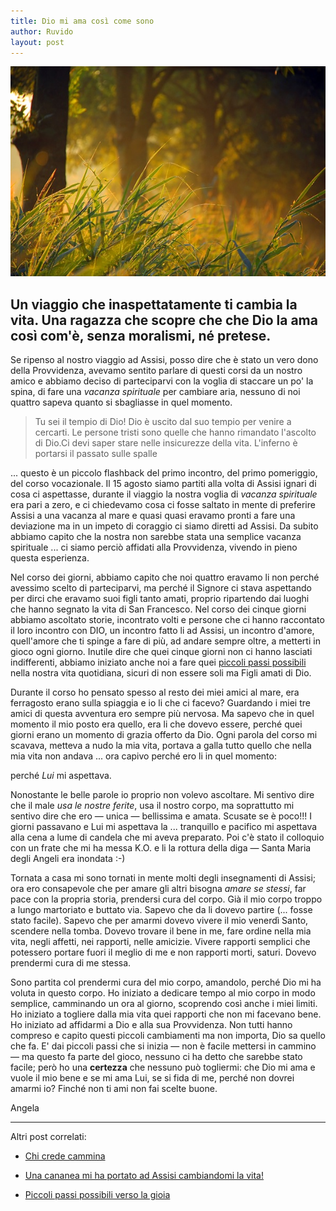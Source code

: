 ```yaml
---
title: Dio mi ama così come sono
author: Ruvido
layout: post
---
```


![](/img/posts/dio-mi-ama.jpg)

## Un viaggio che inaspettatamente ti cambia la vita. Una ragazza che scopre che che Dio la ama così com'è, senza moralismi, né pretese.

Se ripenso al nostro viaggio ad Assisi, posso dire che è stato un vero dono della Provvidenza, avevamo sentito parlare di questi corsi da un nostro amico e abbiamo deciso di parteciparvi con la voglia di staccare un po' la spina, di fare una *vacanza spirituale* per cambiare aria, nessuno di noi quattro sapeva quanto si sbagliasse in quel momento. 

> Tu sei il tempio di Dio! Dio è uscito dal suo tempio per venire a cercarti. Le persone tristi sono quelle che hanno rimandato l'ascolto di Dio.Ci devi saper stare nelle insicurezze della vita. L'inferno è portarsi il passato sulle spalle

... questo è un piccolo flashback del primo incontro, del primo pomeriggio, del corso vocazionale. Il 15 agosto siamo partiti alla volta di Assisi ignari di cosa ci aspettasse, durante il viaggio la nostra voglia di  *vacanza spirituale* era pari a zero, e ci chiedevamo cosa ci fosse saltato in mente di preferire Assisi a una vacanza al mare e quasi quasi eravamo pronti a fare una deviazione ma in un impeto di coraggio ci siamo diretti ad Assisi. Da subito abbiamo capito che la nostra non sarebbe stata una semplice vacanza spirituale ... ci siamo perciò affidati alla Provvidenza, vivendo in pieno questa esperienza. 

Nel corso dei giorni, abbiamo capito che noi quattro eravamo li non perché avessimo scelto di parteciparvi, ma perché il Signore ci stava aspettando per dirci che eravamo suoi figli tanto amati, proprio ripartendo dai luoghi che hanno segnato la vita di San Francesco. Nel corso dei cinque giorni abbiamo ascoltato storie, incontrato volti e persone che ci hanno raccontato il loro incontro con DIO, un incontro fatto li ad Assisi, un incontro d'amore, quell'amore che ti spinge a fare di più, ad andare sempre oltre, a metterti in gioco ogni giorno. Inutile dire che quei cinque giorni non ci hanno lasciati indifferenti, abbiamo iniziato anche noi a fare quei [piccoli passi possibili](http://5p2p.it/2013/06/12/piccoli-passi-possibili.html) nella nostra vita quotidiana, sicuri di non essere soli ma Figli amati di Dio.

Durante il corso ho pensato spesso al resto dei miei amici al mare, era ferragosto erano sulla spiaggia e io li che ci facevo? Guardando i miei tre amici di questa avventura ero sempre più nervosa. Ma sapevo che in quel momento il mio posto era quello, era li che dovevo essere, perché quei giorni erano un momento di grazia offerto da Dio. Ogni parola del corso mi scavava, metteva a nudo la mia vita, portava a galla tutto quello che nella mia vita non andava ... ora capivo perché ero li in quel momento:

perché *Lui* mi aspettava.

Nonostante le belle parole io proprio non volevo ascoltare. Mi sentivo dire che il male *usa le nostre ferite*, usa il nostro corpo, ma soprattutto mi sentivo dire che ero &mdash; unica &mdash; bellissima e amata. Scusate se è poco!!! I giorni passavano e Lui mi aspettava la ... tranquillo e pacifico mi aspettava alla cena a lume di candela che mi aveva preparato. Poi c'è stato il colloquio con un frate che mi ha messa K.O. e li la rottura della diga &mdash; Santa Maria degli Angeli era inondata :-) 

Tornata a casa mi sono tornati in mente molti degli insegnamenti di Assisi; ora ero consapevole che per amare gli altri bisogna *amare se stessi*, far pace con la propria storia, prendersi cura del corpo. Già il mio corpo troppo a lungo martoriato e buttato via. Sapevo che da li dovevo partire (... fosse stato facile). Sapevo che per amarmi dovevo vivere il mio venerdì Santo, scendere nella tomba. Dovevo trovare il bene in me, fare ordine nella mia vita, negli affetti, nei rapporti, nelle amicizie. Vivere rapporti semplici che potessero portare fuori il meglio di me e non rapporti morti, saturi. Dovevo prendermi cura di me stessa. 

Sono partita col prendermi cura del mio corpo, amandolo, perché Dio mi ha voluta in questo corpo. Ho iniziato a dedicare tempo al mio corpo in modo semplice, camminando un ora al giorno, scoprendo così anche i miei limiti. Ho iniziato a togliere dalla mia vita quei rapporti che non mi facevano bene. Ho iniziato ad affidarmi a Dio e alla sua Provvidenza. Non tutti hanno compreso e capito questi piccoli cambiamenti ma non importa, Dio sa quello che fa. E' dai piccoli passi che si inizia &mdash; non è facile mettersi in cammino &mdash; ma questo fa parte del gioco, nessuno ci ha detto che sarebbe stato facile; però ho una **certezza** che nessuno può togliermi: che Dio mi ama e vuole il mio bene e se mi ama Lui, se si fida di me, perché non dovrei amarmi io? Finché non ti ami non fai scelte buone.

Angela

---

Altri post correlati:

- [Chi crede cammina](http://5p2p.it/2013/09/11/chi-crede-cammina.html)

- [Una cananea mi ha portato ad Assisi cambiandomi la vita!](http://5p2p.it/2013/07/03/una-cananea-assisi.html)

- [Piccoli passi possibili verso la gioia](http://5p2p.it/2013/06/12/piccoli-passi-possibili.html)
